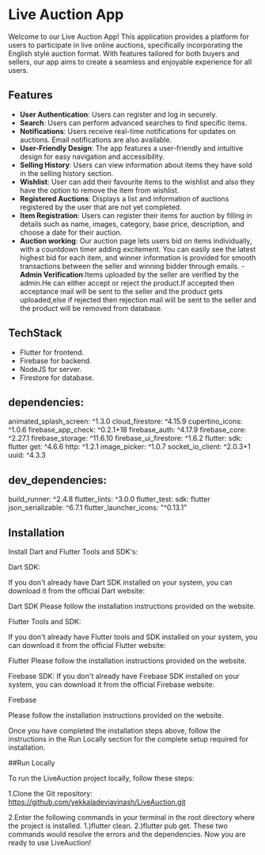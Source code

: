 # Live Auction App

Welcome to our Live Auction App! This application provides a platform for users to participate in live online auctions, specifically incorporating the English style auction format. With features tailored for both buyers and sellers, our app aims to create a seamless and enjoyable experience for all users.

## Features
- **User Authentication**: Users can register and log in securely.
- **Search**: Users can perform advanced searches to find specific items.
- **Notifications**: Users receive real-time notifications for updates on auctions. Email notifications are also available.
- **User-Friendly Design**: The app features a user-friendly and intuitive design for easy navigation and accessibility.
- **Selling History**: Users can view information about items they have sold in the selling history section.
- **Wishlist**: User can add their favourite items to the wishlist and also they have the option to remove the item from wishlist.
- **Registered Auctions**: Displays a list and information of auctions registered by the user that are not yet completed.
- **Item Registration**: Users can register their items for auction by filling in details such as name, images, category, base price, description, and choose a date for their auction.
- **Auction working**: Our auction page lets users bid on items individually, with a countdown timer adding excitement. You can easily see the latest highest bid for each item, and winner information is 
    provided for smooth transactions between the seller and winning bidder through emails.
-**Admin Verification**:Items uploaded by the seller are verified by the admin.He can either accept or reject the product.If accepted then acceptance mail will be sent to the seller and the product gets uploaded,else if rejected then rejection mail will be sent to the seller and the product will be removed from database.
  
 
## TechStack
- Flutter for frontend.
- Firebase for backend.
- NodeJS for server.
- Firestore for database.



## dependencies:
  animated_splash_screen: ^1.3.0
  cloud_firestore: ^4.15.9
  cupertino_icons: ^1.0.6
  firebase_app_check: ^0.2.1+18
  firebase_auth: ^4.17.9
  firebase_core: ^2.27.1
  firebase_storage: ^11.6.10
  firebase_ui_firestore: ^1.6.2
  flutter:
    sdk: flutter
  get: ^4.6.6
  http: ^1.2.1
  image_picker: ^1.0.7
  socket_io_client: ^2.0.3+1
  uuid: ^4.3.3

## dev_dependencies:
  build_runner: ^2.4.8
  flutter_lints: ^3.0.0
  flutter_test:
    sdk: flutter
  json_serializable: ^6.7.1
  flutter_launcher_icons: "^0.13.1"



## Installation
Install Dart and Flutter Tools and SDK's:

Dart SDK:

If you don't already have Dart SDK installed on your system, you can download it from the official Dart website:

Dart SDK
Please follow the installation instructions provided on the website.

Flutter Tools and SDK:

If you don't already have Flutter tools and SDK installed on your system, you can download it from the official Flutter website:

Flutter
Please follow the installation instructions provided on the website.

Firebase SDK:
If you don't already have Firebase SDK installed on your system, you can download it from the official Firebase website:

Firebase

Please follow the installation instructions provided on the website.

Once you have completed the installation steps above, follow the instructions in the Run Locally section for the complete setup required for installation.


##Run Locally

To run the LiveAuction project locally, follow these steps:

1.Clone the Git repository:
https://github.com/yekkaladeviavinash/LiveAuction.git

2.Enter the following commands in your terminal in the root directory where the project is installed.
1.)flutter clean.
2.)flutter pub get.
These two commands would resolve the errors and the dependencies.
Now you are ready to use LiveAuction!

